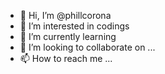 - 👋 Hi, I’m @phillcorona
- 👀 I’m interested in codings
- 🌱 I’m currently learning
- 💞️ I’m looking to collaborate on ...
- 📫 How to reach me ...

<!---
phillcorona/phillcorona is a ✨ special ✨ repository because its `README.md` (this file) appears on your GitHub profile.
You can click the Preview link to take a look at your changes.
--->
